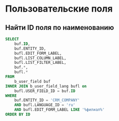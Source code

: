 # Пользовательские поля

## Найти ID поля по наименованию
```sql
SELECT
	buf.ID,
	buf.ENTITY_ID,
	bufl.EDIT_FORM_LABEL,
	bufl.LIST_COLUMN_LABEL,
	bufl.LIST_FILTER_LABEL,
	buf.*,
	bufl.*
FROM
	b_user_field buf
INNER JOIN b_user_field_lang bufl on
	bufl.USER_FIELD_ID = buf.ID
WHERE
	buf.ENTITY_ID = 'CRM_COMPANY'
	AND bufl.LANGUAGE_ID = 'ru'
	AND bufl.EDIT_FORM_LABEL LIKE '%филиал%'
ORDER BY ID
```

